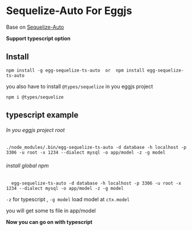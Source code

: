 # Sequelize-Auto For Eggjs
Base on [Sequelize-Auto]('https://github.com/sequelize/sequelize-auto)

**Support typescript option**

## Install
```
npm install -g egg-sequelize-ts-auto  or  npm install egg-sequelize-ts-auto
```
you also have to install `@types/sequelize` in you eggjs project

```
npm i @types/sequelize
```


## typescript example
###### In you eggjs project root
```
./node_modules/.bin/egg-sequelize-ts-auto -d database -h localhost -p 3306 -u root -x 1234 --dialect mysql -o app/model -z -g model
```
###### install global npm
```
  egg-sequelize-ts-auto -d database -h localhost -p 3306 -u root -x 1234 --dialect mysql -o app/model -z -g model
```
`-z` for typescript , `-g model` load model at `ctx.model`

you will get some ts file in app/model

**Now you can go on with typescript**



